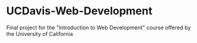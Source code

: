 # UCDavis-Web-Development
 Final project for the "Introduction to Web Development" course offered by the University of California
